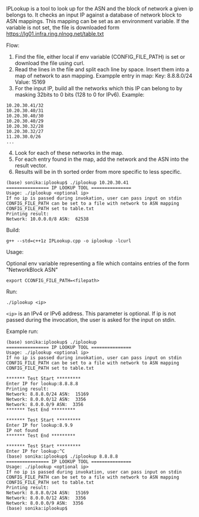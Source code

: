 IPLookup is a tool to look up for the ASN and the block of network a given ip belongs to.
It checks an input IP against a database of network block to ASN mappings.
This mapping can be set as an environment variable. If the variable is not set,
the file is downloaded form https://lg01.infra.ring.nlnog.net/table.txt

Flow:
1. Find the file, either local if env variable (CONFIG_FILE_PATH) is set or download the file using curl.
2. Read the lines in the file and split each line by space. Insert them into a map of network to asn mapping. Exampple entry in map: Key: 8.8.8.0/24 Value: 15169
3. For the input IP, build all the networks which this IP can belong to by masking 32bits to 0 bits (128 to 0 for IPv6). Example: 
```
10.20.30.41/32
10.20.30.40/31
10.20.30.40/30
10.20.30.40/29
10.20.30.32/28
10.20.30.32/27
11.20.30.0/26
...
```

4. Look for each of these networks in the map.
5. For each entry found in the map, add the network and the ASN into the result vector.
6. Results will be in th sorted order from more specific to less specific.
```
(base) sonika:iplookup$ ./iplookup 10.20.30.41
================ IP LOOKUP TOOL ===============
Usage: ./iplookup <optional ip>
If no ip is passed during invokation, user can pass input on stdin
CONFIG_FILE_PATH can be set to a file with network to ASN mapping
CONFIG_FILE_PATH set to table.txt
Printing result:
Network: 10.0.0.0/8 ASN:  62538
```


Build:
```
g++ --std=c++1z IPLookup.cpp -o iplookup -lcurl
```

Usage:

Optional env variable representing a file which contains entries of the form "NetworkBlock ASN"

```
export CCONFIG_FILE_PATH=<filepath>
```

Run:
```
./iplookup <ip>
```

```<ip>``` is an IPv4 or IPv6 address. This parameter is optional.
If ip is not passed during the invocation, the user is asked for the input on stdin.

Example run:
```
(base) sonika:iplookup$ ./iplookup
================ IP LOOKUP TOOL ===============
Usage: ./iplookup <optional ip>
If no ip is passed during invokation, user can pass input on stdin
CONFIG_FILE_PATH can be set to a file with network to ASN mapping
CONFIG_FILE_PATH set to table.txt

******* Test Start *********
Enter IP for lookup:8.8.8.8
Printing result:
Network: 8.8.8.0/24 ASN:  15169
Network: 8.0.0.0/12 ASN:  3356
Network: 8.0.0.0/9 ASN:  3356
******* Test End *********

******* Test Start *********
Enter IP for lookup:8.9.9
IP not found
******* Test End *********

******* Test Start *********
Enter IP for lookup:^C
(base) sonika:iplookup$ ./iplookup 8.8.8.8
================ IP LOOKUP TOOL ===============
Usage: ./iplookup <optional ip>
If no ip is passed during invokation, user can pass input on stdin
CONFIG_FILE_PATH can be set to a file with network to ASN mapping
CONFIG_FILE_PATH set to table.txt
Printing result:
Network: 8.8.8.0/24 ASN:  15169
Network: 8.0.0.0/12 ASN:  3356
Network: 8.0.0.0/9 ASN:  3356
(base) sonika:iplookup$ 
```
